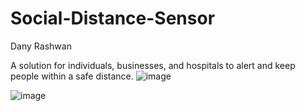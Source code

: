# Social-Distance-Sensor
Dany Rashwan

A solution for individuals, businesses, and hospitals to alert and keep people within a safe distance. 
![image](https://github.com/dannirash/Social-Distance-Sensor/assets/61055337/7b35f766-fe8e-41ad-b453-f3bb3b6e5040)

![image](https://github.com/dannirash/Social-Distance-Sensor/assets/61055337/9f270528-63ac-4156-8855-d6be405f2494)


